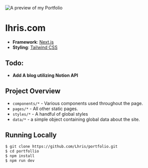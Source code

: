 
![A preview of my Portfolio](https://i.imgur.com/n8kPnbk.png)

# lhris.com

- **Framework**: [Next.js](https://nextjs.org/)
- **Styling**: [Tailwind CSS](https://tailwindcss.com/)

## Todo:
- **Add A blog utilizing Notion API**

## Project Overview

- `components/*` - Various components used throughout the page.
- `pages/*` - All other static pages.
- `styles/*` - A handful of global styles
- `data/*` - a simple object containing global data about the site.

## Running Locally

```bash
$ git clone https://github.com/Lhris/portfolio.git
$ cd portfollio
$ npm install
$ npm run dev
```
